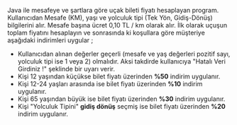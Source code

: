 Java ile mesafeye ve şartlara göre uçak bileti fiyatı hesaplayan program. Kullanıcıdan Mesafe (KM), yaşı ve yolculuk tipi (Tek Yön, Gidiş-Dönüş) bilgilerini alır. Mesafe başına ücret 0,10 TL / km olarak alır. İlk olarak uçuşun toplam fiyatını hesaplayın ve sonrasında ki koşullara göre müşteriye aşağıdaki indirimleri uygular ;

- Kullanıcıdan alınan değerler geçerli (mesafe ve yaş değerleri pozitif sayı, yolculuk tipi ise 1 veya 2) olmalıdır. Aksi takdirde kullanıcıya "Hatalı Veri Girdiniz !" şeklinde bir uyarı verir.
- Kişi 12 yaşından küçükse bilet fiyatı üzerinden **%50** indirim uygulanır.
- Kişi 12-24 yaşları arasında ise bilet fiyatı üzerinden **%10** indirim uygulanır.
- Kişi 65 yaşından büyük ise bilet fiyatı üzerinden **%30** indirim uygulanır.
- Kişi "Yolculuk Tipini" **gidiş dönüş** seçmiş ise bilet fiyatı üzerinden **%20** indirim uygulanır.